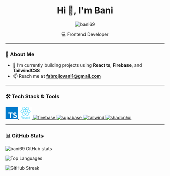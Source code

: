 <h1 align="center">Hi 👋, I'm Bani</h1>
<p align="center">
  <img src="https://komarev.com/ghpvc/?username=bani69&label=Profile%20views&color=0e75b6&style=flat" alt="bani69" />
</p>

<p align="center">💻 Frontend Developer  

---

### 🧠 About Me
- 🔭 I’m currently building projects using **React ts**, **Firebase**, and **TailwindCSS**
- 📫 Reach me at **fabrojiovani1@gmail.com**

---

### 🛠️ Tech Stack & Tools

<p align="left">
  <a href="https://www.typescriptlang.org/" target="_blank" rel="noreferrer">
    <img src="https://raw.githubusercontent.com/devicons/devicon/master/icons/typescript/typescript-original.svg" alt="typescript" width="40" height="40"/>
  </a>
  <a href="https://reactjs.org/" target="_blank" rel="noreferrer">
    <img src="https://raw.githubusercontent.com/devicons/devicon/master/icons/react/react-original-wordmark.svg" alt="react" width="40" height="40"/>
  </a>
  <a href="https://firebase.google.com/" target="_blank" rel="noreferrer">
    <img src="https://www.gstatic.com/devrel-devsite/prod/v02f7c7b934487be255c5f28ebb00ed6c2fde7a607ac1d91773e0036b0a06ec31/firebase/images/lockup.svg" alt="firebase" width="40" height="40"/>
  </a>
  <a href="https://supabase.com/" target="_blank" rel="noreferrer">
    <img src="https://www.vectorlogo.zone/logos/supabase/supabase-icon.svg" alt="supabase" width="40" height="40"/>
  </a>
  <a href="https://tailwindcss.com/" target="_blank" rel="noreferrer">
    <img src="https://www.vectorlogo.zone/logos/tailwindcss/tailwindcss-icon.svg" alt="tailwind" width="40" height="40"/>
  </a>
  <a href="https://shadcn.dev/" target="_blank" rel="noreferrer">
    <img src="https://avatars.githubusercontent.com/u/139895814?s=200&v=4" alt="shadcn/ui" width="40" height="40"/>
  </a>
</p>

---

### 📊 GitHub Stats

<p align="left">
  <img src="https://github-readme-stats.vercel.app/api?username=bani69&show_icons=true&theme=radical" alt="bani69 GitHub stats" />
</p>
<p align="left">
  <img src="https://github-readme-stats.vercel.app/api/top-langs/?username=bani69&layout=compact&theme=radical" alt="Top Languages" />
</p>
<p align="left">
  <img src="https://github-readme-streak-stats.herokuapp.com/?user=bani69&theme=radical" alt="GitHub Streak" />
</p>
